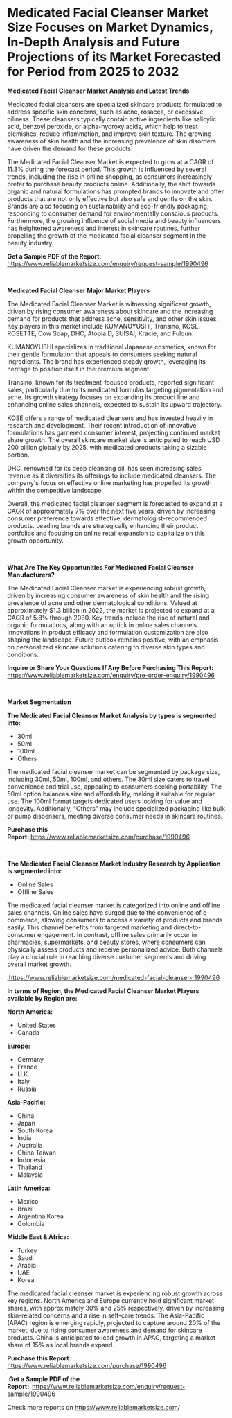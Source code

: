 <p><h1>Medicated Facial Cleanser Market Size Focuses on Market Dynamics, In-Depth Analysis and Future Projections of its Market Forecasted for Period from 2025 to 2032</h1></p><p><strong>Medicated Facial Cleanser Market Analysis and Latest Trends</strong></p>
<p><p>Medicated facial cleansers are specialized skincare products formulated to address specific skin concerns, such as acne, rosacea, or excessive oiliness. These cleansers typically contain active ingredients like salicylic acid, benzoyl peroxide, or alpha-hydroxy acids, which help to treat blemishes, reduce inflammation, and improve skin texture. The growing awareness of skin health and the increasing prevalence of skin disorders have driven the demand for these products.</p><p>The Medicated Facial Cleanser Market is expected to grow at a CAGR of 11.3% during the forecast period. This growth is influenced by several trends, including the rise in online shopping, as consumers increasingly prefer to purchase beauty products online. Additionally, the shift towards organic and natural formulations has prompted brands to innovate and offer products that are not only effective but also safe and gentle on the skin. Brands are also focusing on sustainability and eco-friendly packaging, responding to consumer demand for environmentally conscious products. Furthermore, the growing influence of social media and beauty influencers has heightened awareness and interest in skincare routines, further propelling the growth of the medicated facial cleanser segment in the beauty industry.</p></p>
<p><strong>Get a Sample PDF of the Report:&nbsp;</strong> <a href="https://www.reliablemarketsize.com/enquiry/request-sample/1990496?utm_campaign=1872&utm_medium=2&utm_source=Github&utm_content=ia&utm_term=08022025&utm_id=medicated-facial-cleanser">https://www.reliablemarketsize.com/enquiry/request-sample/1990496</a></p>
<p>&nbsp;</p>
<p><strong>Medicated Facial Cleanser Major Market Players</strong></p>
<p><p>The Medicated Facial Cleanser Market is witnessing significant growth, driven by rising consumer awareness about skincare and the increasing demand for products that address acne, sensitivity, and other skin issues. Key players in this market include KUMANOYUSHI, Transino, KOSE, ROSETTE, Cow Soap, DHC, Atopia D, SUISAI, Kracie, and Fulqun.</p><p>KUMANOYUSHI specializes in traditional Japanese cosmetics, known for their gentle formulation that appeals to consumers seeking natural ingredients. The brand has experienced steady growth, leveraging its heritage to position itself in the premium segment.</p><p>Transino, known for its treatment-focused products, reported significant sales, particularly due to its medicated formulas targeting pigmentation and acne. Its growth strategy focuses on expanding its product line and enhancing online sales channels, expected to sustain its upward trajectory.</p><p>KOSE offers a range of medicated cleansers and has invested heavily in research and development. Their recent introduction of innovative formulations has garnered consumer interest, projecting continued market share growth. The overall skincare market size is anticipated to reach USD 200 billion globally by 2025, with medicated products taking a sizable portion.</p><p>DHC, renowned for its deep cleansing oil, has seen increasing sales revenue as it diversifies its offerings to include medicated cleansers. The company's focus on effective online marketing has propelled its growth within the competitive landscape.</p><p>Overall, the medicated facial cleanser segment is forecasted to expand at a CAGR of approximately 7% over the next five years, driven by increasing consumer preference towards effective, dermatologist-recommended products. Leading brands are strategically enhancing their product portfolios and focusing on online retail expansion to capitalize on this growth opportunity.</p></p>
<p>&nbsp;</p>
<p><strong>What Are The Key Opportunities For Medicated Facial Cleanser Manufacturers?</strong></p>
<p><p>The Medicated Facial Cleanser market is experiencing robust growth, driven by increasing consumer awareness of skin health and the rising prevalence of acne and other dermatological conditions. Valued at approximately $1.3 billion in 2022, the market is projected to expand at a CAGR of 5.8% through 2030. Key trends include the rise of natural and organic formulations, along with an uptick in online sales channels. Innovations in product efficacy and formulation customization are also shaping the landscape. Future outlook remains positive, with an emphasis on personalized skincare solutions catering to diverse skin types and conditions.</p></p>
<p><strong>Inquire or Share Your Questions If Any Before Purchasing This Report:</strong> <a href="https://www.reliablemarketsize.com/enquiry/pre-order-enquiry/1990496?utm_campaign=1872&utm_medium=2&utm_source=Github&utm_content=ia&utm_term=08022025&utm_id=medicated-facial-cleanser">https://www.reliablemarketsize.com/enquiry/pre-order-enquiry/1990496</a></p>
<p>&nbsp;</p>
<p><strong>Market Segmentation</strong></p>
<p><strong>The Medicated Facial Cleanser Market Analysis by types is segmented into:</strong></p>
<p><ul><li>30ml</li><li>50ml</li><li>100ml</li><li>Others</li></ul></p>
<p><p>The medicated facial cleanser market can be segmented by package size, including 30ml, 50ml, 100ml, and others. The 30ml size caters to travel convenience and trial use, appealing to consumers seeking portability. The 50ml option balances size and affordability, making it suitable for regular use. The 100ml format targets dedicated users looking for value and longevity. Additionally, "Others" may include specialized packaging like bulk or pump dispensers, meeting diverse consumer needs in skincare routines.</p></p>
<p><strong>Purchase this Report:&nbsp;</strong><a href="https://www.reliablemarketsize.com/purchase/1990496?utm_campaign=1872&utm_medium=2&utm_source=Github&utm_content=ia&utm_term=08022025&utm_id=medicated-facial-cleanser">https://www.reliablemarketsize.com/purchase/1990496</a></p>
<p>&nbsp;</p>
<p><strong>The Medicated Facial Cleanser Market Industry Research by Application is segmented into:</strong></p>
<p><ul><li>Online Sales</li><li>Offline Sales</li></ul></p>
<p><p>The medicated facial cleanser market is categorized into online and offline sales channels. Online sales have surged due to the convenience of e-commerce, allowing consumers to access a variety of products and brands easily. This channel benefits from targeted marketing and direct-to-consumer engagement. In contrast, offline sales primarily occur in pharmacies, supermarkets, and beauty stores, where consumers can physically assess products and receive personalized advice. Both channels play a crucial role in reaching diverse customer segments and driving overall market growth.</p></p>
<p><a href="https://www.reliablemarketsize.com/medicated-facial-cleanser-r1990496?utm_campaign=1872&utm_medium=2&utm_source=Github&utm_content=ia&utm_term=08022025&utm_id=medicated-facial-cleanser">&nbsp;https://www.reliablemarketsize.com/medicated-facial-cleanser-r1990496</a></p>
<p><strong>In terms of Region, the Medicated Facial Cleanser Market Players available by Region are:</strong></p>
<p>
    <p> <strong> North America: </strong>
        <ul>
            <li>United States</li>
            <li>Canada</li>
        </ul>
        </p> 
    <p> <strong> Europe: </strong>
        <ul>
            <li>Germany</li>
            <li>France</li>
            <li>U.K.</li>
            <li>Italy</li>
            <li>Russia</li>
        </ul>
        </p> 
    <p> <strong> Asia-Pacific: </strong>
        <ul>
            <li>China</li>
            <li>Japan</li>
            <li>South Korea</li>
            <li>India</li>
            <li>Australia</li>
            <li>China Taiwan</li>
            <li>Indonesia</li>
            <li>Thailand</li>
            <li>Malaysia</li>
        </ul>
        </p> 
    <p> <strong> Latin America: </strong>
        <ul>
            <li>Mexico</li>
            <li>Brazil</li>
            <li>Argentina Korea</li>
            <li>Colombia</li>
        </ul>
        </p> 
    <p> <strong> Middle East & Africa: </strong>
        <ul>
            <li>Turkey</li>
            <li>Saudi</li>
            <li>Arabia</li>
            <li>UAE</li>
            <li>Korea</li>
        </ul>
    </p>
    </p>
<p><p>The medicated facial cleanser market is experiencing robust growth across key regions. North America and Europe currently hold significant market shares, with approximately 30% and 25% respectively, driven by increasing skin-related concerns and a rise in self-care trends. The Asia-Pacific (APAC) region is emerging rapidly, projected to capture around 20% of the market, due to rising consumer awareness and demand for skincare products. China is anticipated to lead growth in APAC, targeting a market share of 15% as local brands expand.</p></p>
<p><strong>Purchase this Report: </strong><a href="https://www.reliablemarketsize.com/purchase/1990496?utm_campaign=1872&utm_medium=2&utm_source=Github&utm_content=ia&utm_term=08022025&utm_id=medicated-facial-cleanser">https://www.reliablemarketsize.com/purchase/1990496</a></p>
<p>&nbsp;<strong>Get a Sample PDF of the Report:&nbsp;&nbsp;</strong><a href="https://www.reliablemarketsize.com/enquiry/request-sample/1990496?utm_campaign=1872&utm_medium=2&utm_source=Github&utm_content=ia&utm_term=08022025&utm_id=medicated-facial-cleanser">https://www.reliablemarketsize.com/enquiry/request-sample/1990496</a></p>
<p><strong></strong></p>
<p>Check more reports on <a href="https://www.reliablemarketsize.com/?utm_campaign=1872&utm_medium=2&utm_source=Github&utm_content=ia&utm_term=08022025&utm_id=medicated-facial-cleanser">https://www.reliablemarketsize.com/</a></p>